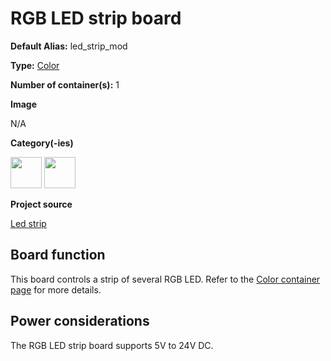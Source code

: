 # RGB LED strip board

<div class="cust_sheet" markdown="1">
<p class="cust_sheet-title" markdown="1"><strong>Default Alias:</strong> led_strip_mod</p>
<p class="cust_sheet-title" markdown="1"><strong>Type:</strong> <a href="../../software/containers_list/color.md">Color</a></p>
<p class="cust_sheet-title" markdown="1"><strong>Number of container(s):</strong> 1</p>
<p class="cust_sheet-title" markdown="1"><strong>Image</strong></p>
<p class="cust_indent" markdown="1">N/A</p>
<p class="cust_sheet-title" markdown="1"><strong>Category(-ies)</strong></p>
<p class="cust_indent" markdown="1">
<img height="50" src="/img/sticker-interface.png" title="Interface" alt="" />
<img height="50" src="/img/sticker-actuation.png" title="Actuation" alt="" />
</p>
<p class="cust_sheet-title" markdown="1"><strong>Project source </strong></p>
<a class="github-button" data-size="large" aria-label="Star Luos-io/Luos on GitHub" href="https://github.com/Luos-io/Examples/blob/master/Projects/l0/Led_strip" target="_blank">Led strip</a>
</div>

## Board function

This board controls a strip of several RGB LED.
Refer to the [Color container page](../../software/containers_list/color.md) for more details.

## Power considerations

The RGB LED strip board supports 5V to 24V DC.
